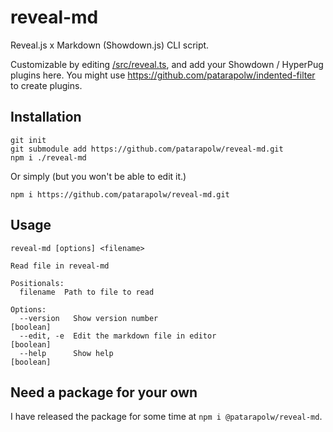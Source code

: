 # reveal-md

Reveal.js x Markdown (Showdown.js) CLI script.

Customizable by editing [/src/reveal.ts](/src/reveal.ts), and add your Showdown / HyperPug plugins here. You might use <https://github.com/patarapolw/indented-filter> to create plugins.

## Installation

```
git init
git submodule add https://github.com/patarapolw/reveal-md.git
npm i ./reveal-md
```

Or simply (but you won't be able to edit it.)

```
npm i https://github.com/patarapolw/reveal-md.git
```

## Usage

```
reveal-md [options] <filename>

Read file in reveal-md

Positionals:
  filename  Path to file to read

Options:
  --version   Show version number                                      [boolean]
  --edit, -e  Edit the markdown file in editor                         [boolean]
  --help      Show help                                                [boolean]
```

## Need a package for your own

I have released the package for some time at `npm i @patarapolw/reveal-md`.
